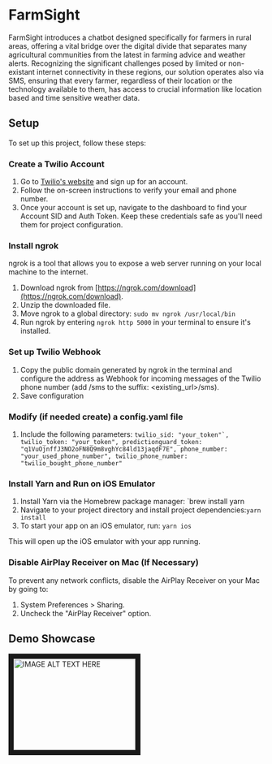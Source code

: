 # FarmSight

FarmSight introduces a chatbot designed specifically for farmers in rural areas, offering a vital bridge over the digital divide that separates many agricultural communities from the latest in farming advice and weather alerts. Recognizing the significant challenges posed by limited or non-existant internet connectivity in these regions, our solution operates also via SMS, ensuring that every farmer, regardless of their location or the technology available to them, has access to crucial information like location based and time sensitive weather data.


## Setup

To set up this project, follow these steps:

### Create a Twilio Account

1. Go to [Twilio's website](https://www.twilio.com/) and sign up for an account.
2. Follow the on-screen instructions to verify your email and phone number.
3. Once your account is set up, navigate to the dashboard to find your Account SID and Auth Token. Keep these credentials safe as you'll need them for project configuration.

### Install ngrok

ngrok is a tool that allows you to expose a web server running on your local machine to the internet.

1. Download ngrok from [https://ngrok.com/download](https://ngrok.com/download).
2. Unzip the downloaded file. 
3. Move ngrok to a global directory:
`sudo mv ngrok /usr/local/bin`
4. Run ngrok by entering `ngrok http 5000` in your terminal to ensure it's installed.


### Set up Twilio Webhook
1. Copy the public domain generated by ngrok in the terminal and configure the address as Webhook for incoming messages of the Twilio phone number (add /sms to the suffix: <existing_url>/sms).
2. Save configuration


### Modify (if needed create) a config.yaml file
1. Include the following parameters:
```twilio_sid: "your_token"`,
twilio_token: "your_token",
predictionguard_token: "q1VuOjnffJ3NO2oFN8Q9m8vghYc84ld13jaqdF7E",
phone_number: "your_used_phone_number",
 twilio_phone_number: "twilio_bought_phone_number"```



### Install Yarn and Run on iOS Emulator

1. Install Yarn via the Homebrew package manager: `brew install yarn
2. Navigate to your project directory and install project dependencies:`yarn install`
3. To start your app on an iOS emulator, run: `yarn ios`


This will open up the iOS emulator with your app running.

### Disable AirPlay Receiver on Mac (If Necessary)

To prevent any network conflicts, disable the AirPlay Receiver on your Mac by going to:

1. System Preferences > Sharing.
2. Uncheck the "AirPlay Receiver" option.

## Demo Showcase
<a href="http://www.youtube.com/watch?feature=player_embedded&v=kJ0HhKy8cnM
" target="_blank"><img src="http://img.youtube.com/vi/kJ0HhKy8cnM/0.jpg" 
alt="IMAGE ALT TEXT HERE" width="240" height="180" border="10" /></a>

